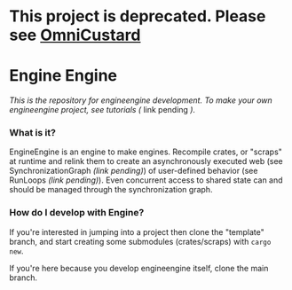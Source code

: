 # This project is deprecated. Please see [OmniCustard](github.com/ashlotl/omni-custard)

# Engine Engine
_This is the repository for engineengine development. To make your own engineengine project, see tutorials (_ link pending _)._

### **What is it?**
EngineEngine is an engine to make engines. Recompile crates, or "scraps" at runtime and relink them to create an asynchronously executed web (see SynchronizationGraph _(link pending)_) of user-defined behavior (see RunLoops _(link pending)_). Even concurrent access to shared state can and should be managed through the synchronization graph.

### **How do I develop with Engine?**
If you're interested in jumping into a project then clone the "template" branch, and start creating some submodules (crates/scraps) with `cargo new`.

If you're here because you develop engineengine itself, clone the main branch.
